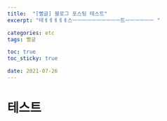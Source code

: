 ```yaml
---
title:  "[뻘글] 블로그 포스팅 테스트"
excerpt: "테ㅔㅔㅔㅔㅔ스ㅡㅡㅡㅡㅡㅡㅡㅡㅡㅡ트ㅡㅡㅡㅡㅡㅡ "

categories: etc
tags: 뻘글

toc: true
toc_sticky: true

date: 2021-07-26
---
```


# 테스트

